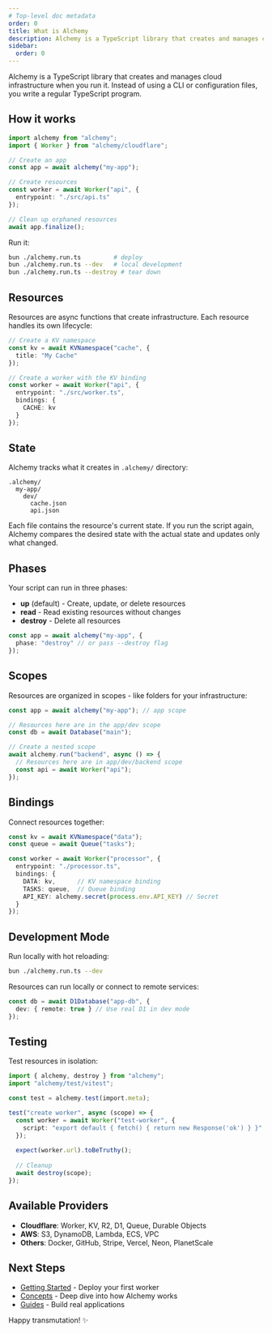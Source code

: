 ```yaml
---
# Top-level doc metadata
order: 0
title: What is Alchemy
description: Alchemy is a TypeScript library that creates and manages cloud infrastructure when you run it.
sidebar:
  order: 0
---
```


Alchemy is a TypeScript library that creates and manages cloud infrastructure when you run it. Instead of using a CLI or configuration files, you write a regular TypeScript program.

## How it works

```typescript
import alchemy from "alchemy";
import { Worker } from "alchemy/cloudflare";

// Create an app
const app = await alchemy("my-app");

// Create resources
const worker = await Worker("api", {
  entrypoint: "./src/api.ts"
});

// Clean up orphaned resources
await app.finalize();
```

Run it:
```bash
bun ./alchemy.run.ts         # deploy
bun ./alchemy.run.ts --dev   # local development
bun ./alchemy.run.ts --destroy # tear down
```

## Resources

Resources are async functions that create infrastructure. Each resource handles its own lifecycle:

```typescript
// Create a KV namespace
const kv = await KVNamespace("cache", {
  title: "My Cache"
});

// Create a worker with the KV binding
const worker = await Worker("api", {
  entrypoint: "./src/worker.ts",
  bindings: {
    CACHE: kv
  }
});
```

## State

Alchemy tracks what it creates in `.alchemy/` directory:

```
.alchemy/
  my-app/
    dev/
      cache.json
      api.json
```

Each file contains the resource's current state. If you run the script again, Alchemy compares the desired state with the actual state and updates only what changed.

## Phases

Your script can run in three phases:

- **up** (default) - Create, update, or delete resources
- **read** - Read existing resources without changes
- **destroy** - Delete all resources

```typescript
const app = await alchemy("my-app", {
  phase: "destroy" // or pass --destroy flag
});
```

## Scopes

Resources are organized in scopes - like folders for your infrastructure:

```typescript
const app = await alchemy("my-app"); // app scope

// Resources here are in the app/dev scope
const db = await Database("main");

// Create a nested scope
await alchemy.run("backend", async () => {
  // Resources here are in app/dev/backend scope
  const api = await Worker("api");
});
```

## Bindings

Connect resources together:

```typescript
const kv = await KVNamespace("data");
const queue = await Queue("tasks");

const worker = await Worker("processor", {
  entrypoint: "./processor.ts",
  bindings: {
    DATA: kv,      // KV namespace binding
    TASKS: queue,  // Queue binding
    API_KEY: alchemy.secret(process.env.API_KEY) // Secret
  }
});
```

## Development Mode

Run locally with hot reloading:

```bash
bun ./alchemy.run.ts --dev
```

Resources can run locally or connect to remote services:

```typescript
const db = await D1Database("app-db", {
  dev: { remote: true } // Use real D1 in dev mode
});
```

## Testing

Test resources in isolation:

```typescript
import { alchemy, destroy } from "alchemy";
import "alchemy/test/vitest";

const test = alchemy.test(import.meta);

test("create worker", async (scope) => {
  const worker = await Worker("test-worker", {
    script: "export default { fetch() { return new Response('ok') } }"
  });
  
  expect(worker.url).toBeTruthy();
  
  // Cleanup
  await destroy(scope);
});
```

## Available Providers

- **Cloudflare**: Worker, KV, R2, D1, Queue, Durable Objects
- **AWS**: S3, DynamoDB, Lambda, ECS, VPC
- **Others**: Docker, GitHub, Stripe, Vercel, Neon, PlanetScale

## Next Steps

- [Getting Started](../getting-started.mdx) - Deploy your first worker
- [Concepts](../concepts/resource.mdx) - Deep dive into how Alchemy works
- [Guides](../guides/cloudflare-worker.mdx) - Build real applications

Happy transmutation! ✨

